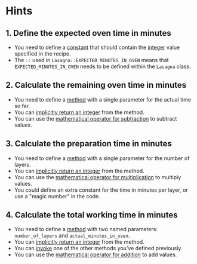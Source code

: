 # Hints

## 1. Define the expected oven time in minutes

- You need to define a [constant][constants] that should contain the [integer][integers] value specified in the recipe.
- The `::` used in `Lasagna::EXPECTED_MINUTES_IN_OVEN` means that `EXPECTED_MINUTES_IN_OVEN` needs to be defined within the `Lasagna` class.

## 2. Calculate the remaining oven time in minutes

- You need to define a [method][methods] with a single parameter for the actual time so far.
- You can [implicitly return an integer][return] from the method.
- You can use the [mathematical operator for subtraction][operators] to subtract values.

## 3. Calculate the preparation time in minutes

- You need to define a [method][methods] with a single parameter for the number of layers.
- You can [implicitly return an integer][return] from the method.
- You can use the [mathematical operator for multiplication][operators] to multiply values.
- You could define an extra constant for the time in minutes per layer, or use a "magic number" in the code.

## 4. Calculate the total working time in minutes

- You need to define a [method][methods] with two named parameters: `number_of_layers` and `actual_minutes_in_oven`.
- You can [implicitly return an integer][return] from the method.
- You can [invoke][invocation] one of the other methods you've defined previously.
- You can use the [mathematical operator for addition][operators] to add values.

[methods]: https://launchschool.com/books/ruby/read/methods
[return]: https://www.freecodecamp.org/news/idiomatic-ruby-writing-beautiful-code-6845c830c664/#implicit-return
[operators]: https://www.w3resource.com/ruby/ruby-arithmetic-operators.php
[constants]: https://www.rubyguides.com/2017/07/ruby-constants/
[invocation]: http://ruby-for-beginners.rubymonstas.org/objects/calling.html
[integers]: https://ruby-doc.org/core-2.7.0/Integer.html
